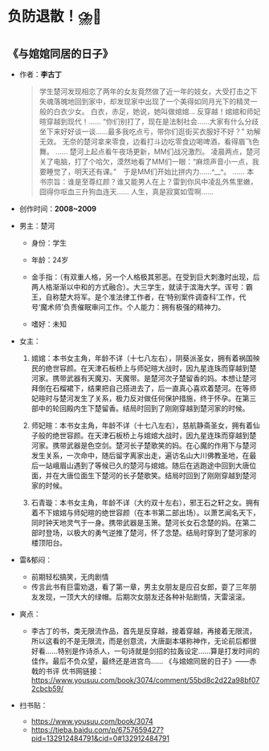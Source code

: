 # 负防退散！⛈️🤢

## 《与婠婠同居的日子》

- 作者：**李古丁**
  
    > 学生楚河发现相恋了两年的女友竟然做了近一年的妓女，大受打击之下失魂落魄地回到家中，却发现家中出现了一个美得如同月光下的精灵一般的白衣少女。
    白衣，赤足，她说，她叫做婠婠…
    反穿越！婠婠和师妃暄穿越到现代！……
    “你们别打了，现在是法制社会……大家有什么分歧坐下来好好谈一谈……最多我吃点亏，带你们逛街买衣服好不好？”
    劝解无效。
    无奈的楚河拿来零食，边看打斗边吃零食边喝啤酒，看得眉飞色舞。
    ……
    楚河上起点看午夜场更新，MM们战况激烈。
    凌晨两点，楚河关了电脑，打了个哈欠，漠然地看了MM们一眼：“麻烦声音小一点，我要睡觉了，明天还有课。”　于是MM们开始比拼内力……^__^。
    ……
    本书宗旨：谁是至尊红颜？谁又能男人在上？雷到你风中凌乱外焦里嫩，囧得你呕血三升狗血连天……
    人生，真是寂寞如雪啊……

- 创作时间：**2008~2009**

- 男主：楚河

  * 身份：学生
  
  * 年龄：24岁
  * 金手指：（有双重人格，另一个人格极其邪恶。在受到巨大刺激时出现，后两人格渐渐以中和的方式融合）。大三学生，就读于滨海大学。诨号：霸王，自称楚大将军。是个准法律工作者，在‘特别案件调查科’工作，代号‘魔术师’负责催眠审问工作。个人能力：拥有极强的精神力。
  * 嗜好：未知

- 女主：

  1. 婠婠：本书女主角，年龄不详（十七八左右），阴葵派圣女，拥有着祸国殃民的绝世容颜。在天津石板桥上与师妃暄大战时，因九星连珠而穿越到楚河家。携带武器有天魔刃、天魔带。是楚河次子楚留香的妈。本想让楚河拜倒在石榴裙下，结果把自己搭进去了，后一直真心喜欢着楚河。在等师妃暄时与楚河发生了关系，极力反对做任何保护措施，终于怀孕。在第三部中的轮回殿内生下楚留香。结局时回到了刚刚穿越到楚河家的时候。

  2. 师妃暄：本书女主角，年龄不详（十七八左右），慈航静斋圣女，拥有着仙子般的绝世容颜。在天津石板桥上与婠婠大战时，因九星连珠而穿越到楚河家。携带武器是色空剑。楚河长子楚歌笑的妈。在心魔的作用下与楚河发生关系，一次命中，随后留字离家出走，遍访名山大川佛教圣地，在最后一站峨眉山遇到了等候已久的楚河与婠婠。随后在逃跑途中回到大唐位面，并在大唐位面生下楚河的长子楚歌笑。结局时回到了刚刚穿越到楚河家的时候。
  3. 石青璇：本书女主角，年龄不详（大约双十左右），邪王石之轩之女。拥有着不下婠婠与师妃暄的绝世容颜（在本书第二部出场）。以萧艺闻名天下，同时钟天地灵气于一身。携带武器是玉箫。楚河长女石念楚的妈。在第二部时登场，以极大的勇气逆推了楚河，怀了念楚。结局时穿到了楚河家的楼顶阳台。

- 雷&郁闷：

  * 前期轻松搞笑，无肉剧情
  * 传言此书有巨雷劝退，看了第一章，男主女朋友是应召女郎，耍了三年朋友发现，一顶大大的绿帽。后期次女朋友还各种补贴剧情，天雷滚滚。

- 爽点：
  
  * 李古丁的书，类无限流作品，首先是反穿越，接着穿越，再接着无限流，所以这看的不是无限流，而是创意流，大唐副本堪称神作，无论前后都很好看……特别是作诗杀人，一句诗就是剑招的拉轰设定……算是打发时间的佳作。最后不负众望，最终还是进宫鸟……
  《与婠婠同居的日子》——赤戟的书评
  优书网链接：https://www.yousuu.com/book/3074/comment/55bd8c2d22a98bf072cbcb59/

- 扫书贴：
  
  * <https://www.yousuu.com/book/3074>
  * <https://tieba.baidu.com/p/6757659427?pid=132912484791&cid=0#132912484791>
